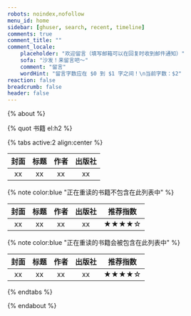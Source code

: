 ```yaml
---
robots: noindex,nofollow
menu_id: home
sidebar: [ghuser, search, recent, timeline]
comments: true
comment_title: ""
comment_locale:
    placeholder: "欢迎留言（填写邮箱可以在回复时收到邮件通知）"
    sofa: "沙发！来留言吧～"
    comment: "留言"
    wordHint: "留言字数应在 $0 到 $1 字之间！\n当前字数：$2"
reaction: false
breadcrumb: false
header: false
---
```


{% about %}

{% quot 书籍 el:h2 %}

{% tabs active:2 align:center %}

<!-- tab 想读 -->

| 封面 | 标题 | 作者 | 出版社 |
|:----:|:----:|:----:|:------:|
|  xx  |  xx  |  xx  |   xx   |

<!-- tab 在读 -->

{% note color:blue "正在重读的书籍不包含在此列表中" %}

| 封面 | 标题 | 作者 | 出版社 | 推荐指数 |
|:----:|:----:|:----:|:------:|:--------:|
|  xx  |  xx  |  xx  |   xx   |  ★★★★☆  |

<!-- tab 已读 -->

{% note color:blue "正在重读的书籍会被包含在此列表中" %}

| 封面 | 标题 | 作者 | 出版社 | 推荐指数 |
|:----:|:----:|:----:|:------:|:--------:|
|  xx  |  xx  |  xx  |   xx   |  ★★★★☆  |

{% endtabs %}

{% endabout %}

